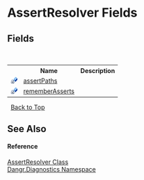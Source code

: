 # AssertResolver Fields
 


## Fields
&nbsp;<table><tr><th></th><th>Name</th><th>Description</th></tr><tr><td>![Private field](media/privfield.gif "Private field")</td><td><a href="F_Dangr_Diagnostics_AssertResolver_assertPaths">assertPaths</a></td><td /></tr><tr><td>![Private field](media/privfield.gif "Private field")</td><td><a href="F_Dangr_Diagnostics_AssertResolver_rememberAsserts">rememberAsserts</a></td><td /></tr></table>&nbsp;
<a href="#assertresolver-fields">Back to Top</a>

## See Also


#### Reference
<a href="T_Dangr_Diagnostics_AssertResolver">AssertResolver Class</a><br /><a href="N_Dangr_Diagnostics">Dangr.Diagnostics Namespace</a><br />